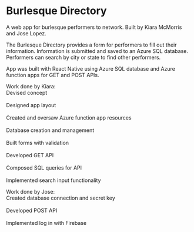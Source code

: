 # Burlesque Directory
A web app for burlesque performers to network. Built by Kiara McMorris and Jose Lopez.

The Burlesque Directory provides a form for performers to fill out their information. Information is submitted and saved to an Azure SQL database. Performers can search by city or state to find other performers. 

App was built with React Native using Azure SQL database and Azure function apps for GET and POST APIs. 

Work done by Kiara:
<br>Devised concept</br>
<br>Designed app layout</br>
<br>Created and oversaw Azure function app resources</br>
<br>Database creation and management</br>
<br>Built forms with validation</br>
<br>Developed GET API</br>
<br>Composed SQL queries for API</br>
<br>Implemented search input functionality</br> 

Work done by Jose:
<br>Created database connection and secret key</br>
<br>Developed POST API</br>
<br>Implemented log in with Firebase</br>
